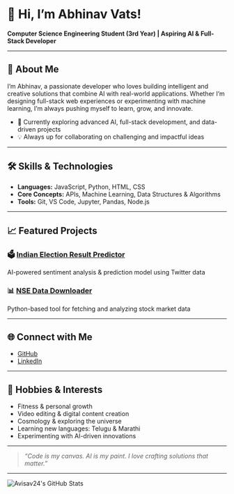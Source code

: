 # 👋 Hi, I’m Abhinav Vats!

**Computer Science Engineering Student (3rd Year) | Aspiring AI & Full-Stack Developer**

---

## 🚀 About Me

I’m Abhinav, a passionate developer who loves building intelligent and creative solutions that combine AI with real-world applications. Whether I’m designing full-stack web experiences or experimenting with machine learning, I’m always pushing myself to learn, grow, and innovate.

- 🌟 Currently exploring advanced AI, full-stack development, and data-driven projects
- 💡 Always up for collaborating on challenging and impactful ideas

---

## 🛠️ Skills & Technologies

- **Languages:** JavaScript, Python, HTML, CSS
- **Core Concepts:** APIs, Machine Learning, Data Structures & Algorithms
- **Tools:** Git, VS Code, Jupyter, Pandas, Node.js

---

## 📈 Featured Projects

### 🗳️ [Indian Election Result Predictor](https://github.com/Avisav24/IndianElection_ResultPredictor)
AI-powered sentiment analysis & prediction model using Twitter data

### 📊 [NSE Data Downloader](https://github.com/Avisav24/NSE_Data_Downloader)
Python-based tool for fetching and analyzing stock market data

---

## 🌐 Connect with Me

- [GitHub](https://github.com/Avisav24)
- [LinkedIn](https://www.linkedin.com/in/abhinav-vats25/)

---

## 🎯 Hobbies & Interests

- Fitness & personal growth
- Video editing & digital content creation
- Cosmology & exploring the universe
- Learning new languages: Telugu & Marathi
- Experimenting with AI-driven innovations

---

> *“Code is my canvas. AI is my paint. I love crafting solutions that matter.”*

---

![Avisav24's GitHub Stats](https://github-readme-stats.vercel.app/api?username=Avisav24&show_icons=true&theme=radical)
